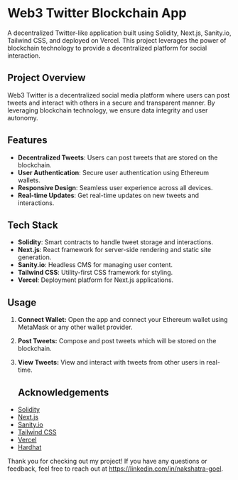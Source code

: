 # Web3 Twitter Blockchain App

A decentralized Twitter-like application built using Solidity, Next.js, Sanity.io, Tailwind CSS, and deployed on Vercel. This project leverages the power of blockchain technology to provide a decentralized platform for social interaction.

## Project Overview

Web3 Twitter is a decentralized social media platform where users can post tweets and interact with others in a secure and transparent manner. By leveraging blockchain technology, we ensure data integrity and user autonomy.

## Features

- **Decentralized Tweets**: Users can post tweets that are stored on the blockchain.
- **User Authentication**: Secure user authentication using Ethereum wallets.
- **Responsive Design**: Seamless user experience across all devices.
- **Real-time Updates**: Get real-time updates on new tweets and interactions.

## Tech Stack

- **Solidity**: Smart contracts to handle tweet storage and interactions.
- **Next.js**: React framework for server-side rendering and static site generation.
- **Sanity.io**: Headless CMS for managing user content.
- **Tailwind CSS**: Utility-first CSS framework for styling.
- **Vercel**: Deployment platform for Next.js applications.

## Usage

1. **Connect Wallet:**
   Open the app and connect your Ethereum wallet using MetaMask or any other wallet provider.

2. **Post Tweets:**
   Compose and post tweets which will be stored on the blockchain.

3. **View Tweets:**
   View and interact with tweets from other users in real-time.

   ## Acknowledgements

- [Solidity](https://soliditylang.org/)
- [Next.js](https://nextjs.org/)
- [Sanity.io](https://www.sanity.io/)
- [Tailwind CSS](https://tailwindcss.com/)
- [Vercel](https://vercel.com/)
- [Hardhat](https://hardhat.org/)

Thank you for checking out my project! If you have any questions or feedback, feel free to reach out at https://linkedin.com/in/nakshatra-goel.
